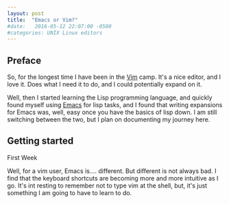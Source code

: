 ```yaml
---
layout: post
title:  "Emacs or Vim?"
#date:   2016-05-12 22:07:00 -0500
#categories: UNIX Linux editors
---
```


Preface
-------

So, for the longest time I have been in the [Vim][vim] camp. It's a nice editor, and I love it. Does what I need it to do, and I could potentially expand on it.

Well, then I started learning the Lisp programming language, and quickly found myself using [Emacs][Emacs] for lisp tasks, and I found that writing expansions for Emacs was, well, easy once you have the basics of lisp down. I am still switching between the two, but I plan on documenting my journey here.

Getting started
---------------

First Week

Well, for a vim user, Emacs is.... different. But different is not always bad. I find that the keyboard shortcuts are becoming more and more intuitive as I go. It's int resting to remember not to type vim at the shell, but, it's just something I am going to have to learn to do.

[Emacs]: http://jekyllrb.com/docs/home
[vim]:   https://github.com/jekyll/jekyll

